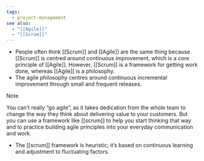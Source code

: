 ```yaml
---
tags:
  - project-management
see also:
  - "[[Agile]]"
  - "[[Scrum]]"
---
```

- People often think [[Scrum]] and [[Agile]] are the same thing because [[Scrum]] is centred around continuous improvement, which is a core principle of [[Agile]]. However, [[Scrum]] is a framework for getting work done, whereas [[Agile]] is a philosophy.
- The agile philosophy centres around continuous incremental improvement through small and frequent releases.

> [!note]
> You can’t really “go agile”, as it takes dedication from the whole team to change the way they think about delivering value to your customers. But you can use a framework like [[scrum]] to help you start thinking that way and to practice building agile principles into your everyday communication and work.

- The [[scrum]] framework is heuristic; it’s based on continuous learning and adjustment to fluctuating factors.